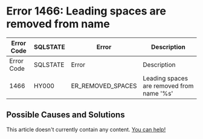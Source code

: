 
# Error 1466: Leading spaces are removed from name


| Error Code | SQLSTATE | Error | Description |
| --- | --- | --- | --- |
| Error Code | SQLSTATE | Error | Description |
| 1466 | HY000 | ER_REMOVED_SPACES | Leading spaces are removed from name '%s' |




## Possible Causes and Solutions


This article doesn't currently contain any content. [You can help!](/kb/en/writing-and-editing-knowledge-base-articles/)

